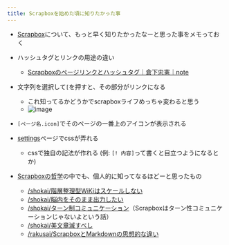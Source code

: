 ```yaml
---
title: Scrapboxを始めた頃に知りたかった事
---
```


* [Scrapbox](Scrapbox.md)について、もっと早く知りたかったなーと思った事をメモっておく

* ハッシュタグとリンクの用途の違い
  
  * [Scrapboxのページリンクとハッシュタグ｜倉下忠憲｜note](https://note.com/rashita/n/n02ced7fa65fb)
* 文字列を選択して`[`を押すと、その部分がリンクになる
  
  * これ知ってるかどうかでscrapboxライフめっちゃ変わると思う
  * ![image](https://gyazo.com/939eab2829f5dd270495be41b981d7b4/thumb/1000)
* `[ページ名.icon]`でそのページの一番上のアイコンが表示される

* [settings](settings.md)ページでcssが弄れる
  
  * cssで独自の記法が作れる (例: `[! 内容]`って書くと目立つようになるとか)
* [Scrapboxの哲学](Scrapbox%E3%81%AE%E5%93%B2%E5%AD%A6.md)の中でも、個人的に知ってなるほどーと思ったもの
  
  * [/shokai/階層整理型WiKiはスケールしない](https://scrapbox.io/shokai/階層整理型WiKiはスケールしない)
  * [/shokai/脳内をそのまま出力したい](https://scrapbox.io/shokai/脳内をそのまま出力したい)
  * [/shokai/ターン制コミュニケーション](https://scrapbox.io/shokai/ターン制コミュニケーション)（Scrapboxはターン性コミュニケーションじゃないよという話）
  * [/shokai/美文章滅すべし](https://scrapbox.io/shokai/美文章滅すべし)
  * [/rakusai/ScrapboxとMarkdownの思想的な違い](https://scrapbox.io/rakusai/ScrapboxとMarkdownの思想的な違い)
